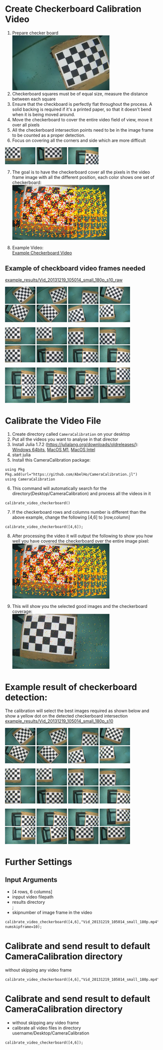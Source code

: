 # Create Checkerboard Calibration Video
1. Prepare checker board  
![example checkboard](example_results/Vid_20131219_105014_small_180p_s10_raw/image-00000002.png)
1. Checkerboard squares must be of equal size, measure the distance between each square
1. Ensure that the checkboard is perfectly flat throughout the process. A solid backing is required if it's a printed paper, so that it doesn't bend when it is being moved around.
1. Move the checkerboard to cover the entire video field of view, move it over all pixels
1. All the checkerboard intersection points need to be in the image frame to be counted as a proper detection.
1. Focus on covering all the corners and side which are more difficult
<p float="left">
  <img src="example_results/Vid_20131219_105014_small_180p_s10_raw/image-00000010.png" width="100" />
  <img src="example_results/Vid_20131219_105014_small_180p_s10_raw/image-00000024.png" width="100" />
  <img src="example_results/Vid_20131219_105014_small_180p_s10_raw/image-00000016.png" width="100" />
</p>

7. The goal is to have the checkerboard cover all the pixels in the video frame image with all the different position, each color shows one set of checkerboard:  
![coverage results](example_results/Vid_20131219_105014_small_180p_s10.jpg)

5. Example Video:  
[Example Checkerboard Video](../../test/Vid_20131219_105014_small_180p.mp4?raw=true)


## Example of checkboard video frames needed
[example_results/Vid_20131219_105014_small_180p_s10_raw](example_results/Vid_20131219_105014_small_180p_s10_raw) 
<p float="left">
  <img src="example_results/Vid_20131219_105014_small_180p_s10_raw/image-00000001.png" width="100" />
  <img src="example_results/Vid_20131219_105014_small_180p_s10_raw/image-00000002.png" width="100" />
  <img src="example_results/Vid_20131219_105014_small_180p_s10_raw/image-00000003.png" width="100" />
  <img src="example_results/Vid_20131219_105014_small_180p_s10_raw/image-00000004.png" width="100" />
  <img src="example_results/Vid_20131219_105014_small_180p_s10_raw/image-00000005.png" width="100" />
  <img src="example_results/Vid_20131219_105014_small_180p_s10_raw/image-00000006.png" width="100" />
  <img src="example_results/Vid_20131219_105014_small_180p_s10_raw/image-00000007.png" width="100" />
  <img src="example_results/Vid_20131219_105014_small_180p_s10_raw/image-00000008.png" width="100" />
</p>
<p float="left">
  <img src="example_results/Vid_20131219_105014_small_180p_s10_raw/image-00000009.png" width="100" />
  <img src="example_results/Vid_20131219_105014_small_180p_s10_raw/image-00000010.png" width="100" />
  <img src="example_results/Vid_20131219_105014_small_180p_s10_raw/image-00000011.png" width="100" />
  <img src="example_results/Vid_20131219_105014_small_180p_s10_raw/image-00000012.png" width="100" />
  <img src="example_results/Vid_20131219_105014_small_180p_s10_raw/image-00000013.png" width="100" />
  <img src="example_results/Vid_20131219_105014_small_180p_s10_raw/image-00000014.png" width="100" />
  <img src="example_results/Vid_20131219_105014_small_180p_s10_raw/image-00000015.png" width="100" />
  <img src="example_results/Vid_20131219_105014_small_180p_s10_raw/image-00000016.png" width="100" />
</p>
<p float="left">
  <img src="example_results/Vid_20131219_105014_small_180p_s10_raw/image-00000017.png" width="100" />
  <img src="example_results/Vid_20131219_105014_small_180p_s10_raw/image-00000018.png" width="100" />
  <img src="example_results/Vid_20131219_105014_small_180p_s10_raw/image-00000019.png" width="100" />
  <img src="example_results/Vid_20131219_105014_small_180p_s10_raw/image-00000020.png" width="100" />
  <img src="example_results/Vid_20131219_105014_small_180p_s10_raw/image-00000021.png" width="100" />
  <img src="example_results/Vid_20131219_105014_small_180p_s10_raw/image-00000022.png" width="100" />
  <img src="example_results/Vid_20131219_105014_small_180p_s10_raw/image-00000023.png" width="100" />
  <img src="example_results/Vid_20131219_105014_small_180p_s10_raw/image-00000024.png" width="100" />
</p>


# Calibrate the Video File
1. Create directory called ```CameraCalibration``` on your desktop
2. Put all the videos you want to analyse in that director
3. Install Julia 1.7.2 (https://julialang.org/downloads/oldreleases/): [Windows 64bits](https://julialang-s3.julialang.org/bin/winnt/x64/1.7/julia-1.7.2-win64.exe), [MacOS M1](https://julialang-s3.julialang.org/bin/mac/aarch64/1.7/julia-1.7.2-macaarch64.dmg), [MacOS Intel](https://julialang-s3.julialang.org/bin/mac/x64/1.7/julia-1.7.2-mac64.dmg)
4. start julia
5. Install this CameraCalibration package:
```
using Pkg
Pkg.add(url="https://github.com/AbelHo/CameraCalibration.jl")
using CameraCalibration
```
6. This command will automatically search for the directory(Desktop/CameraCalibration) and process all the videos in it
```
calibrate_video_checkerboard()
```
7. If the checkerboard rows and columns number is different than the above example, change the following [4,6] to [row,column]
```
calibrate_video_checkerboard([4,6]);
```
8. After processing the video it will output the following to show you how well you have covered the checkerboard over the entire image pixel:  
![coverage results](example_results/Vid_20131219_105014_small_180p_s10.jpg)

9. This will show you the selected good images and the checkerboard coverage:  
![selected coverage](example_results/Vid_20131219_105014_small_180p_s10_selectedgood.jpg)

# Example result of checkerboard detection:
The calibration will select the best images required as shown below and show a yellow dot on the detected checkerboard intersection  
[example_results/Vid_20131219_105014_small_180p_s10](example_results/Vid_20131219_105014_small_180p_s10)  
<p float="left">
  <img src="example_results/Vid_20131219_105014_small_180p_s10/image-00000001.png" width="100" />
  <img src="example_results/Vid_20131219_105014_small_180p_s10/image-00000002.png" width="100" />
  <img src="example_results/Vid_20131219_105014_small_180p_s10/image-00000003.png" width="100" />
  <img src="example_results/Vid_20131219_105014_small_180p_s10/image-00000004.png" width="100" />
  <img src="example_results/Vid_20131219_105014_small_180p_s10/image-00000005.png" width="100" />
  <img src="example_results/Vid_20131219_105014_small_180p_s10/image-00000006.png" width="100" />
  <img src="example_results/Vid_20131219_105014_small_180p_s10/image-00000007.png" width="100" />
  <img src="example_results/Vid_20131219_105014_small_180p_s10/image-00000008.png" width="100" />
</p>
<p float="left">
  <img src="example_results/Vid_20131219_105014_small_180p_s10/image-00000009.png" width="100" />
  <img src="example_results/Vid_20131219_105014_small_180p_s10/image-00000010.png" width="100" />
  <img src="example_results/Vid_20131219_105014_small_180p_s10/image-00000011.png" width="100" />
  <img src="example_results/Vid_20131219_105014_small_180p_s10/image-00000012.png" width="100" />
  <img src="example_results/Vid_20131219_105014_small_180p_s10/image-00000013.png" width="100" />
  <img src="example_results/Vid_20131219_105014_small_180p_s10/image-00000014.png" width="100" />
  <img src="example_results/Vid_20131219_105014_small_180p_s10/image-00000015.png" width="100" />
  <img src="example_results/Vid_20131219_105014_small_180p_s10/image-00000016.png" width="100" />
</p>
<p float="left">
  <img src="example_results/Vid_20131219_105014_small_180p_s10/image-00000017.png" width="100" />
  <img src="example_results/Vid_20131219_105014_small_180p_s10/image-00000018.png" width="100" />
  <img src="example_results/Vid_20131219_105014_small_180p_s10/image-00000019.png" width="100" />
  <img src="example_results/Vid_20131219_105014_small_180p_s10/image-00000020.png" width="100" />
  <img src="example_results/Vid_20131219_105014_small_180p_s10/image-00000021.png" width="100" />
  <img src="example_results/Vid_20131219_105014_small_180p_s10/image-00000022.png" width="100" />
  <img src="example_results/Vid_20131219_105014_small_180p_s10/image-00000023.png" width="100" />
  <img src="example_results/Vid_20131219_105014_small_180p_s10/image-00000024.png" width="100" />
</p>


# Further Settings
## Input Arguments
- [4 rows, 6 columns]
- inpput video filepath
- results directory  
;  
- skipnumber of image frame in the video
```
calibrate_video_checkerboard([4,6],"Vid_20131219_105014_small_180p.mp4","/Users/USERNAME/Desktop/CameraCalibration/results"; numskipframe=10);
```

# Calibrate and send result to default CameraCalibration directory
without skipping any video frame
```
calibrate_video_checkerboard([4,6],"Vid_20131219_105014_small_180p.mp4");
```

# Calibrate and send result to default CameraCalibration directory
- without skipping any video frame
- calibrate all video files in directory username/Desktop/CameraCalibration
```
calibrate_video_checkerboard([4,6]);
```

